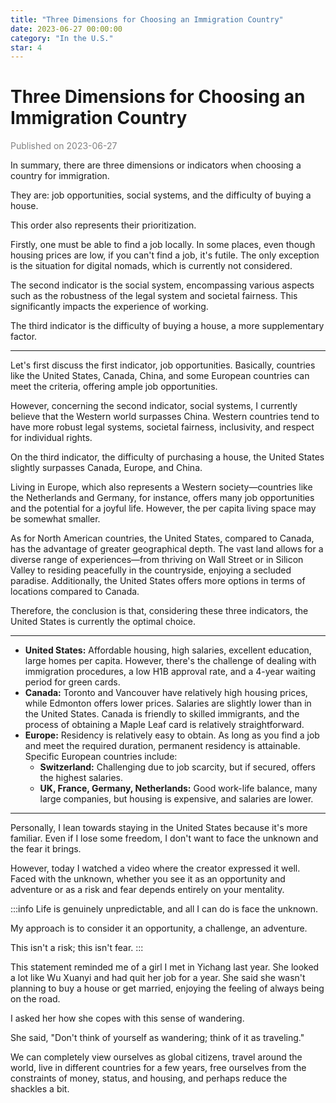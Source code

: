 ```yaml
---
title: "Three Dimensions for Choosing an Immigration Country"
date: 2023-06-27 00:00:00
category: "In the U.S."
star: 4
---
```


# Three Dimensions for Choosing an Immigration Country

<font color=gray>Published on 2023-06-27</font>

In summary, there are three dimensions or indicators when choosing a country for immigration.

They are: job opportunities, social systems, and the difficulty of buying a house.

This order also represents their prioritization.

Firstly, one must be able to find a job locally. In some places, even though housing prices are low, if you can't find a job, it's futile. The only exception is the situation for digital nomads, which is currently not considered.

The second indicator is the social system, encompassing various aspects such as the robustness of the legal system and societal fairness. This significantly impacts the experience of working.

The third indicator is the difficulty of buying a house, a more supplementary factor.

---

Let's first discuss the first indicator, job opportunities. Basically, countries like the United States, Canada, China, and some European countries can meet the criteria, offering ample job opportunities.

However, concerning the second indicator, social systems, I currently believe that the Western world surpasses China. Western countries tend to have more robust legal systems, societal fairness, inclusivity, and respect for individual rights.

On the third indicator, the difficulty of purchasing a house, the United States slightly surpasses Canada, Europe, and China.

Living in Europe, which also represents a Western society—countries like the Netherlands and Germany, for instance, offers many job opportunities and the potential for a joyful life. However, the per capita living space may be somewhat smaller.

As for North American countries, the United States, compared to Canada, has the advantage of greater geographical depth. The vast land allows for a diverse range of experiences—from thriving on Wall Street or in Silicon Valley to residing peacefully in the countryside, enjoying a secluded paradise. Additionally, the United States offers more options in terms of locations compared to Canada.

Therefore, the conclusion is that, considering these three indicators, the United States is currently the optimal choice.

---

- **United States:** Affordable housing, high salaries, excellent education, large homes per capita. However, there's the challenge of dealing with immigration procedures, a low H1B approval rate, and a 4-year waiting period for green cards.
- **Canada:** Toronto and Vancouver have relatively high housing prices, while Edmonton offers lower prices. Salaries are slightly lower than in the United States. Canada is friendly to skilled immigrants, and the process of obtaining a Maple Leaf card is relatively straightforward.
- **Europe:** Residency is relatively easy to obtain. As long as you find a job and meet the required duration, permanent residency is attainable. Specific European countries include:
  - **Switzerland:** Challenging due to job scarcity, but if secured, offers the highest salaries.
  - **UK, France, Germany, Netherlands:** Good work-life balance, many large companies, but housing is expensive, and salaries are lower.

---

Personally, I lean towards staying in the United States because it's more familiar. Even if I lose some freedom, I don't want to face the unknown and the fear it brings.

However, today I watched a video where the creator expressed it well. Faced with the unknown, whether you see it as an opportunity and adventure or as a risk and fear depends entirely on your mentality.

:::info
Life is genuinely unpredictable, and all I can do is face the unknown.

My approach is to consider it an opportunity, a challenge, an adventure.

This isn't a risk; this isn't fear.
:::

This statement reminded me of a girl I met in Yichang last year. She looked a lot like Wu Xuanyi and had quit her job for a year. She said she wasn't planning to buy a house or get married, enjoying the feeling of always being on the road.

I asked her how she copes with this sense of wandering.

She said, "Don't think of yourself as wandering; think of it as traveling."

We can completely view ourselves as global citizens, travel around the world, live in different countries for a few years, free ourselves from the constraints of money, status, and housing, and perhaps reduce the shackles a bit.
